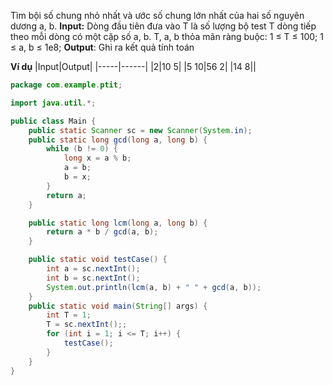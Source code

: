 Tìm bội số chung nhỏ nhất và ước số chung lớn nhất của hai số nguyên dương a, b.
**Input:**
Dòng đầu tiên đưa vào T là số lượng bộ test
T dòng tiếp theo mỗi dòng có một cặp số a, b.
T, a, b thỏa mãn ràng buộc: 1 ≤ T ≤ 100; 1 ≤ a, b ≤ 1e8;
**Output**: Ghi ra kết quả tính toán

**Ví dụ**
|Input|Output|
|-----|------|
|2|10 5|
|5 10|56 2|
|14 8||



```java
package com.example.ptit;

import java.util.*;

public class Main {
    public static Scanner sc = new Scanner(System.in);
    public static long gcd(long a, long b) {
        while (b != 0) {
            long x = a % b;
            a = b;
            b = x;
        }
        return a;
    }

    public static long lcm(long a, long b) {
        return a * b / gcd(a, b);
    }

    public static void testCase() {
        int a = sc.nextInt();
        int b = sc.nextInt();
        System.out.println(lcm(a, b) + " " + gcd(a, b));
    }
    public static void main(String[] args) {
        int T = 1;
        T = sc.nextInt();;
        for (int i = 1; i <= T; i++) {
            testCase();
        }
    }
}

```

